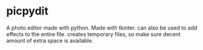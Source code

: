 # picpydit
A photo editor made with python.
Made with tkinter. can also be used to add effects to the entire file.
creates temporary files, so make sure decent amount of extra space is available.
